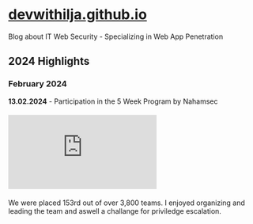 # [devwithilja.github.io](https://devwithilja.github.io)
Blog about IT Web Security - Specializing in Web App Penetration

## 2024 Highlights

### February 2024
**13.02.2024** - Participation in the 5 Week Program by Nahamsec

#### ![NahamCon 2024](https://devwithilja.github.io/2024/NahamCon%20CTF%202024%20Experience.md)

We were placed 153rd out of over 3,800 teams. I enjoyed organizing and leading the team and aswell a challange for priviledge escalation.

